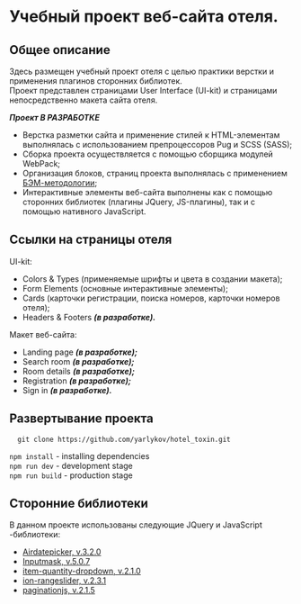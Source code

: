 # Учебный проект веб-сайта отеля.
## Общее описание
Здесь размещен учебный проект отеля с целью практики верстки и применения плагинов сторонних библиотек.<br/>
Проект представлен страницами User Interface (UI-kit) и страницами непосредственно макета сайта отеля.<br/>

***Проект В РАЗРАБОТКЕ***

- Верстка разметки сайта и применение стилей к HTML-элементам выполнялась с использованием препроцессоров Pug и SCSS (SASS);
- Сборка проекта осуществляется с помощью сборщика модулей WebPack;
- Организация блоков, страниц проекта выполнялась с применением [БЭМ-методологии](https://ru.bem.info/methodology/quick-start/);
- Интерактивные элементы веб-сайта выполнены как с помощью сторонних библиотек (плагины JQuery, JS-плагины), так и с помощью нативного JavaScript.

## Ссылки на страницы отеля

UI-kit:
- Colors & Types (применяемые шрифты и цвета в создании макета);
- Form Elements (основные интерактивные элементы);
- Cards (карточки регистрации, поиска номеров, карточки номеров отеля);
- Headers & Footers ***(в разработке).***

Макет веб-сайта:
- Landing page ***(в разработке);***
- Search room ***(в разработке);***
- Room details ***(в разработке);***
- Registration ***(в разработке);***
- Sign in ***(в разработке).***

## Развертывание проекта
```
  git clone https://github.com/yarlykov/hotel_toxin.git
```
``` npm install ``` - installing dependencies <br/>
``` npm run dev ``` - development stage <br/>
``` npm run build ``` - production stage <br/>

## Сторонние библиотеки
В данном проекте использованы следующие JQuery и JavaScript -библиотеки:
- [Airdatepicker, v.3.2.0](https://air-datepicker.com/ru)
- [Inputmask, v.5.0.7](https://github.com/RobinHerbots/Inputmask)
- [item-quantity-dropdown, v.2.1.0](https://github.com/reservamos/item-quantity-dropdown)
- [ion-rangeslider, v.2.3.1](http://ionden.com/a/plugins/ion.rangeSlider/)
- [paginationjs, v.2.1.5](https://pagination.js.org/)
